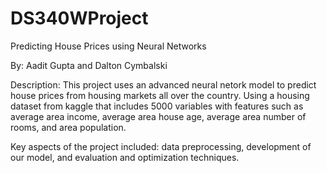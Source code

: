 # DS340WProject
Predicting House Prices using Neural Networks 

By: Aadit Gupta and Dalton Cymbalski

Description: This project uses an advanced neural netork model to predict house prices from housing markets all over the country. Using a housing dataset from kaggle that includes 5000 variables with features such as average area income, average area house age, average area number of rooms, and area population. 

Key aspects of the project included:
data preprocessing, development of our model, and evaluation and optimization techniques. 
